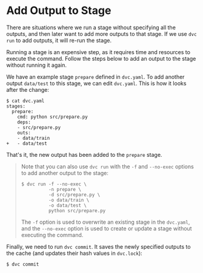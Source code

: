 # Add Output to Stage

There are situations where we run a stage without specifying all the
<abbr>outputs</abbr>, and then later want to add more outputs to that stage. If
we use `dvc run` to add outputs, it will re-run the stage.

Running a stage is an expensive step, as it requires time and resources to
execute the command. Follow the steps below to add an output to the stage
without running it again.

We have an example stage `prepare` defined in `dvc.yaml`. To add another output
`data/test` to this stage, we can edit `dvc.yaml`. This is how it looks after
the change:

```dvc
$ cat dvc.yaml
stages:
  prepare:
    cmd: python src/prepare.py
    deps:
    - src/prepare.py
    outs:
    - data/train
+   - data/test
```

That's it, the new output has been added to the `prepare` stage.

> Note that you can also use `dvc run` with the `-f` and `--no-exec` options to
> add another output to the stage:
>
> ```dvc
> $ dvc run -f --no-exec \
>           -n prepare \
>           -d src/prepare.py \
>           -o data/train \
>           -o data/test \
>           python src/prepare.py
> ```
>
> The `-f` option is used to overwrite an existing stage in the `dvc.yaml`, and
> the `--no-exec` option is used to create or update a stage without executing
> the command.

Finally, we need to run `dvc commit`. It saves the newly specified outputs to
the <abbr>cache</abbr> (and updates their hash values in `dvc.lock`):

```dvc
$ dvc commit
```
